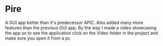 # Pire
A GUI app better than it's predecessor APIC.
Also added many more features than the previous GUI app.
By the way I made a video showcasing the app so to see the application click on the Video folder in the project and make sure you open it from a pc 
